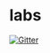 # labs

[![Gitter](https://badges.gitter.im/jmacharia/labs.svg)](https://gitter.im/jmacharia/labs?utm_source=badge&utm_medium=badge&utm_campaign=pr-badge&utm_content=badge)